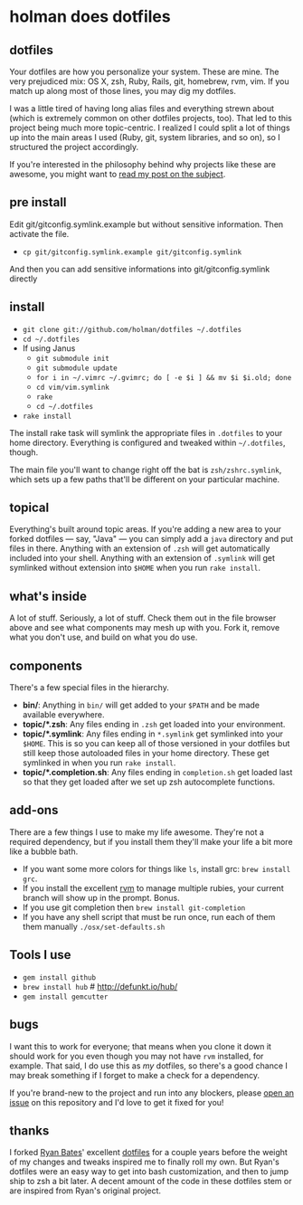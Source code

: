 # holman does dotfiles

## dotfiles

Your dotfiles are how you personalize your system. These are mine. The very
prejudiced mix: OS X, zsh, Ruby, Rails, git, homebrew, rvm, vim. If you
match up along most of those lines, you may dig my dotfiles.

I was a little tired of having long alias files and everything strewn about
(which is extremely common on other dotfiles projects, too). That led to this
project being much more topic-centric. I realized I could split a lot of things
up into the main areas I used (Ruby, git, system libraries, and so on), so I
structured the project accordingly.

If you're interested in the philosophy behind why projects like these are
awesome, you might want to [read my post on the
subject](http://zachholman.com/2010/08/dotfiles-are-meant-to-be-forked/).

## pre install

Edit git/gitconfig.symlink.example but without sensitive information. Then activate the file.

- `cp git/gitconfig.symlink.example git/gitconfig.symlink`

And then you can add sensitive informations into git/gitconfig.symlink directly

## install

- `git clone git://github.com/holman/dotfiles ~/.dotfiles`
- `cd ~/.dotfiles`
- If using Janus
  - `git submodule init`
  - `git submodule update`
  - `for i in ~/.vimrc ~/.gvimrc; do [ -e $i ] && mv $i $i.old; done`
  - `cd vim/vim.symlink`
  - `rake`
  - `cd ~/.dotfiles`
- `rake install`

The install rake task will symlink the appropriate files in `.dotfiles` to your
home directory. Everything is configured and tweaked within `~/.dotfiles`,
though.

The main file you'll want to change right off the bat is `zsh/zshrc.symlink`,
which sets up a few paths that'll be different on your particular machine.

## topical

Everything's built around topic areas. If you're adding a new area to your
forked dotfiles — say, "Java" — you can simply add a `java` directory and put
files in there. Anything with an extension of `.zsh` will get automatically
included into your shell. Anything with an extension of `.symlink` will get
symlinked without extension into `$HOME` when you run `rake install`.

## what's inside

A lot of stuff. Seriously, a lot of stuff. Check them out in the file browser
above and see what components may mesh up with you. Fork it, remove what you
don't use, and build on what you do use.

## components

There's a few special files in the hierarchy.

- **bin/**: Anything in `bin/` will get added to your `$PATH` and be made
  available everywhere.
- **topic/\*.zsh**: Any files ending in `.zsh` get loaded into your
  environment.
- **topic/\*.symlink**: Any files ending in `*.symlink` get symlinked into
  your `$HOME`. This is so you can keep all of those versioned in your dotfiles
  but still keep those autoloaded files in your home directory. These get
  symlinked in when you run `rake install`.
- **topic/\*.completion.sh**: Any files ending in `completion.sh` get loaded
  last so that they get loaded after we set up zsh autocomplete functions.

## add-ons

There are a few things I use to make my life awesome. They're not a required
dependency, but if you install them they'll make your life a bit more like a
bubble bath.

- If you want some more colors for things like `ls`, install grc: `brew install
  grc`.
- If you install the excellent [rvm](http://rvm.beginrescueend.com) to manage
  multiple rubies, your current branch will show up in the prompt. Bonus.
- If you use git completion then
        `brew install git-completion`
- If you have any shell script that must be run once, run each of them them manually
        `./osx/set-defaults.sh`

## Tools I use

* `gem install github`
* `brew install hub` # http://defunkt.io/hub/
* `gem install gemcutter`

## bugs

I want this to work for everyone; that means when you clone it down it should
work for you even though you may not have `rvm` installed, for example. That
said, I do use this as *my* dotfiles, so there's a good chance I may break
something if I forget to make a check for a dependency.

If you're brand-new to the project and run into any blockers, please
[open an issue](https://github.com/holman/dotfiles/issues) on this repository
and I'd love to get it fixed for you!

## thanks

I forked [Ryan Bates](http://github.com/ryanb)' excellent
[dotfiles](http://github.com/ryanb/dotfiles) for a couple years before the
weight of my changes and tweaks inspired me to finally roll my own. But Ryan's
dotfiles were an easy way to get into bash customization, and then to jump ship
to zsh a bit later. A decent amount of the code in these dotfiles stem or are
inspired from Ryan's original project.
